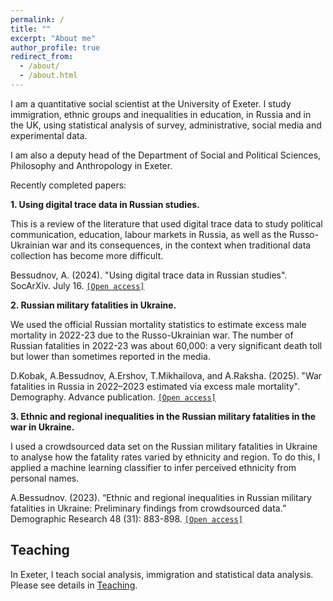 ```yaml
---
permalink: /
title: ""
excerpt: "About me"
author_profile: true
redirect_from: 
  - /about/
  - /about.html
---
```


I am a quantitative social scientist at the University of Exeter. I study immigration, ethnic groups and inequalities in education, in Russia and in the UK, using statistical analysis of survey, administrative, social media and experimental data.

I am also a deputy head of the Department of Social and Political Sciences, Philosophy and Anthropology in Exeter.

Recently completed papers:

**1. Using digital trace data in Russian studies.**

This is a review of the literature that used digital trace data to study political communication, education, labour markets in Russia, as well as the Russo-Ukrainian war and its consequences, in the context when traditional data collection has become more difficult.

Bessudnov, A. (2024). "Using digital trace data in Russian studies". SocArXiv. July 16. [`[Open access]`](https://doi.org/10.31235/osf.io/825cu)

**2. Russian military fatalities in Ukraine.**

We used the official Russian mortality statistics to estimate excess male mortality in 2022-23 due to the Russo-Ukrainian war. The number of Russian fatalities in 2022-23 was about 60,000: a very significant death toll but lower than sometimes reported in the media.

D.Kobak, A.Bessudnov, A.Ershov, T.Mikhailova, and A.Raksha. (2025). "War fatalities in Russia in 2022–2023 estimated via excess male mortality". Demography. Advance publication. [`[Open access]`](https://doi.org/10.1215/00703370-11862998)

**3. Ethnic and regional inequalities in the Russian military fatalities in the war in Ukraine.**

I used a crowdsourced data set on the Russian military fatalities in Ukraine to analyse how the fatality rates varied by ethnicity and region. To do this, I applied a machine learning classifier to infer perceived ethnicity from personal names.

A.Bessudnov. (2023).  “Ethnic and regional inequalities in Russian military fatalities in Ukraine: Preliminary findings from crowdsourced data.” Demographic Research 48 (31): 883-898. [`[Open access]`](https://doi.org/10.4054/DemRes.2023.48.31)

Teaching
---

In Exeter, I teach social analysis, immigration and statistical data analysis. Please see details in [Teaching](/teaching).


